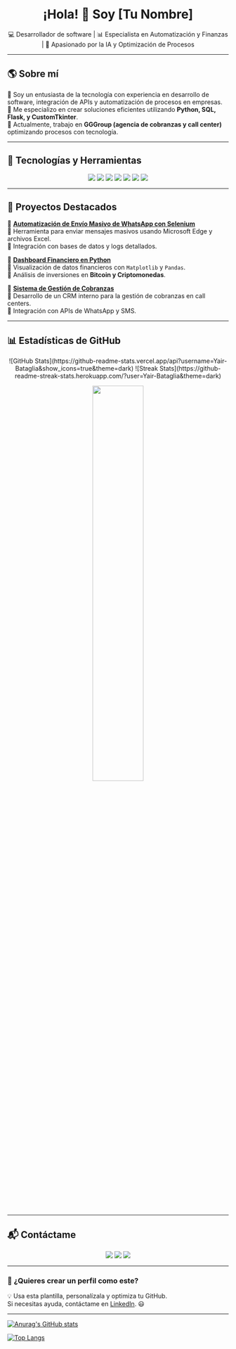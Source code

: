 <h1 align="center">¡Hola! 👋 Soy [Tu Nombre]</h1>

<p align="center">
  💻 Desarrollador de software | 📊 Especialista en Automatización y Finanzas | 🚀 Apasionado por la IA y Optimización de Procesos
</p>

---

## 🌎 **Sobre mí**
🔹 Soy un entusiasta de la tecnología con experiencia en desarrollo de software, integración de APIs y automatización de procesos en empresas.  
🔹 Me especializo en crear soluciones eficientes utilizando **Python, SQL, Flask, y CustomTkinter**.  
🔹 Actualmente, trabajo en **GGGroup (agencia de cobranzas y call center)** optimizando procesos con tecnología.  

---

## 🚀 **Tecnologías y Herramientas**
<p align="center">
  <img src="https://img.shields.io/badge/Python-3776AB?style=for-the-badge&logo=python&logoColor=white" />
  <img src="https://img.shields.io/badge/Flask-000000?style=for-the-badge&logo=flask&logoColor=white" />
  <img src="https://img.shields.io/badge/SQL-4479A1?style=for-the-badge&logo=mysql&logoColor=white" />
  <img src="https://img.shields.io/badge/CustomTkinter-0078D4?style=for-the-badge&logo=python&logoColor=white" />
  <img src="https://img.shields.io/badge/Selenium-43B02A?style=for-the-badge&logo=selenium&logoColor=white" />
  <img src="https://img.shields.io/badge/JavaScript-F7DF1E?style=for-the-badge&logo=javascript&logoColor=black" />
  <img src="https://img.shields.io/badge/Excel%20Automation-217346?style=for-the-badge&logo=microsoft-excel&logoColor=white" />
</p>

---

## 📌 **Proyectos Destacados**
📌 **[Automatización de Envío Masivo de WhatsApp con Selenium](https://github.com/tuusuario/whatsapp-mass-messaging)**  
🔹 Herramienta para enviar mensajes masivos usando Microsoft Edge y archivos Excel.  
🔹 Integración con bases de datos y logs detallados.  

📌 **[Dashboard Financiero en Python](https://github.com/tuusuario/dashboard-financiero)**  
🔹 Visualización de datos financieros con `Matplotlib` y `Pandas`.  
🔹 Análisis de inversiones en **Bitcoin y Criptomonedas**.  

📌 **[Sistema de Gestión de Cobranzas](https://github.com/tuusuario/cobranzas-system)**  
🔹 Desarrollo de un CRM interno para la gestión de cobranzas en call centers.  
🔹 Integración con APIs de WhatsApp y SMS.  

---

## 📊 **Estadísticas de GitHub**
<p align="center">
  ![GitHub Stats](https://github-readme-stats.vercel.app/api?username=Yair-Bataglia&show_icons=true&theme=dark)
  ![Streak Stats](https://github-readme-streak-stats.herokuapp.com/?user=Yair-Bataglia&theme=dark)
</p>

<p align="center">
  <img src="https://github-readme-stats.vercel.app/api/top-langs/?username=Yair_Bataglia&layout=compact&theme=dark" width="48%" />
</p>

---

## 📬 **Contáctame**
<p align="center">
  <a href="https://linkedin.com/in/TU_LINKEDIN"><img src="https://img.shields.io/badge/LinkedIn-0077B5?style=for-the-badge&logo=linkedin&logoColor=white"/></a>
  <a href="mailto:tuemail@ejemplo.com"><img src="https://img.shields.io/badge/Email-D14836?style=for-the-badge&logo=gmail&logoColor=white"/></a>
  <a href="https://t.me/TU_TELEGRAM"><img src="https://img.shields.io/badge/Telegram-2CA5E0?style=for-the-badge&logo=telegram&logoColor=white"/></a>
</p>

---

### 🚀 **¿Quieres crear un perfil como este?**
💡 Usa esta plantilla, personalízala y optimiza tu GitHub.  
Si necesitas ayuda, contáctame en [LinkedIn](https://linkedin.com/in/TU_LINKEDIN). 😃  

---


[![Anurag's GitHub stats](https://github-readme-stats.vercel.app/api?username=Yair-Bataglia&show_icons=true&theme=date_night)](https://github.com/anuraghazra/github-readme-stats)

[![Top Langs](https://github-readme-stats.vercel.app/api/top-langs/?username=Yair-Bataglia&layout=compact&theme=date_night)](https://github.com/anuraghazra/github-readme-stats)

